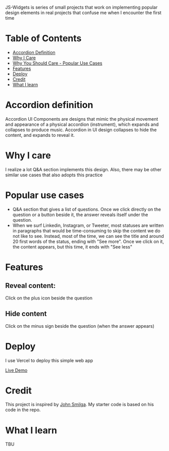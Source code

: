 JS-Widgets is series of small projects that work on implementing popular design elements in real projects that confuse me when I encounter the first time

# Table of Contents

- [Accordion Definition](#accordion-definition)
- [Why I Care](#why-i-care)
- [Why You Should Care - Popular Use Cases](#popular-use-case)
- [Features](#features)
- [Deploy](#deploy)
- [Credit](#credit)
- [What I learn](#what-i-learn)

# Accordion definition

Accordion UI Components are designs that mimic the physical movement and appearance of a physical accordion (instrument), which expands and collapses to produce music. Accordion in UI design collapses to hide the content, and expands to reveal it. 

# Why I care

I realize a lot Q&A section implements this design. Also, there may be other similar use cases that also adopts this practice

# Popular use cases

- Q&A section that gives a list of questions. Once we click directly on the question or a button beside it, the answer reveals itself under the question.
- When we surf Linkedin, Instagram, or Tweeter, most statuses are written in paragraphs that would be time-consuming to skip the content we do not like to see. Instead, most of the time, we can see the title and around 20 first words of the status, ending with "See more". Once we click on it, the content appears, but this time, it ends with "See less"

# Features

## Reveal content:

Click on the plus icon beside the question

## Hide content

Click on the minus sign beside the question (when the answer appears)

# Deploy

I use Vercel to deploy this simple web app

[Live Demo](https://js-widgets-accordion.vercel.app/)

# Credit

This project is inspired by [John Smilga](https://github.com/john-smilga/javascript-basic-projects/tree/master/06-modal). My starter code is based on his code in the repo.

# What I learn
TBU
